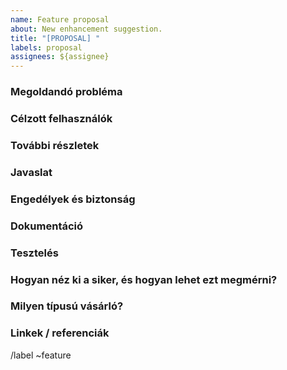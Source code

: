 ```yaml
---
name: Feature proposal
about: New enhancement suggestion.
title: "[PROPOSAL] "
labels: proposal
assignees: ${assignee}
---
```


### Megoldandó probléma

<!-- Milyen problémát oldunk meg? -->

### Célzott felhasználók

<!-- Ki fogja használni ezt a funkciót? Ha ismert, tegye a következők egyikét: felhasználói típusok (például fejlesztő), személyek vagy meghatározott vállalati szerepkörök (például Release Manager). Nem megfelelő az "Ismeretlen" szöveget írni, és később kitölteni ezt a mezőt.

* [@gaal.dormick (Release Manager)](https://marketing.cherubits.hu/roles-personas/#gaal-release-manager)
* [@jor.fara (Product Manager)](https://marketing.cherubits.hu/roles-personas/#fara-product-manager)
* [@tomaz.sutt (Development Team Lead)](https://marketing.cherubits.hu/roles-personas/#tomaz-development-team-lead)
* [@bor.alurin (Software Developer)](https://marketing.cherubits.hu/roles-personas/#bor-software-developer)
* [Brisseis (Product Designer)](https://marketing.cherubits.hu/roles-personas/#brisseis-product-designer)
* [Janov Pelorat (DevOps Engineer)](https://marketing.cherubits.hu/roles-personas/#janov-devops-engineer)
* [@hari.sheldon (Systems Administrator)](https://marketing.cherubits.hu/roles-personas/#hari-systems-administrator)
* [@golan.trevize (Security Analyst)](https://marketing.cherubits.hu/roles-personas/#golan-security-analyst)
* [@salvor.hardin (Data Analyst)](https://marketing.cherubits.hu/roles-personas/#salvor-data-analyst)

Szerepkörök leírása: https://marketing.cherubits.hu/roles-personas/ -->

### További részletek

<!-- Adja meg a használati eseteket, előnyöket és / vagy célokat (hozzájárul a jövőképünkhöz?) -->

### Javaslat

<!-- Hogyan oldjuk meg a problémát? Próbáljon belefoglalni a felhasználói utazást! https://about.gitlab.com/handbook/journeys/#user-journey -->

### Engedélyek és biztonság

<!-- Milyen engedélyekre van szükség a leírt műveletek végrehajtásához? Összhangban vannak-e a meglévő engedélyekkel, amelyeket a felhasználók, csoportok és projektek szerint dokumentáltak? A javasolt viselkedés összhangban van-e a felhasználói felület, az API és más hozzáférési módszerek (például e-mail válaszok) között? -->

### Dokumentáció

<!-- Lásd a szolgáltatásmódosítás dokumentációs munkafolyamatát: https://docs.gitlab.com/ee/development/documentation/feature-change-workflow.html
Adja hozzá az összes ismert dokumentációs követelményt itt: https://docs.gitlab.com/ee/development/documentation/feature-change-workflow.html#documentation-requirements
Ha ezt a funkciót engedélyek megváltoztatása igényli, akkor a https://docs.gitlab.com/ee/user/permissions.html dokumentumot ennek megfelelően frissíteni kell. -->

### Tesztelés

<!-- Milyen kockázatokat jelent ez a változás? Hogyan befolyásolhatja a termék minőségét? Milyen további vizsgálati lefedettségre vagy a tesztek módosítására lesz szükség? Szüksége lesz böngészőközi tesztelésre? További segítségért lásd a tesztelési folyamatot: https://about.gitlab.com/handbook/engineering/quality/test-engineering/ -->

### Hogyan néz ki a siker, és hogyan lehet ezt megmérni?

<!-- Határozza meg mind a siker mutatóit, mind az elfogadási kritériumokat. Vegye figyelembe, hogy a sikeres mutatók a kívánt üzleti eredményeket jelzik, míg az elfogadási kritériumok jelzik, hogy a megoldás megfelelően működik-e. Ha nincs mód a siker mérésére, kapcsolódjon egy olyan kérdéshez, amely megvalósítja a mérés módját. -->

### Milyen típusú vásárló?

<!-- Melyikhez vezet: melyik vállalkozási szintig kell ezt a funkciót alkalmazni? Lásd: https://about.gitlab.com/handbook/product/pricing/#four-tiers -->

### Linkek / referenciák

/label ~feature
